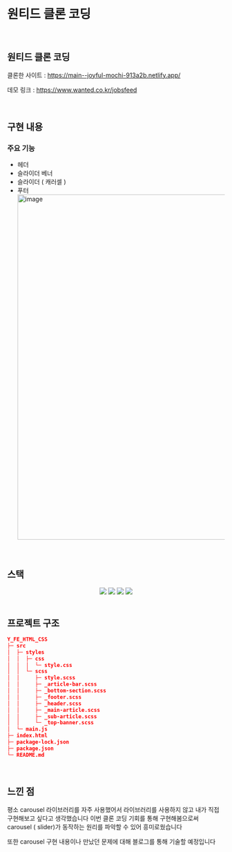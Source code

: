 # 원티드 클론 코딩

<br/>

## 원티드 클론 코딩

클론한 사이트 : https://main--joyful-mochi-913a2b.netlify.app/

데모 링크 : https://www.wanted.co.kr/jobsfeed

<br/>

## 구현 내용

### 주요 기능

- 헤더
- 슬라이더 베너
- 슬라이더 ( 캐러셀 )
- 푸터
  <br/>
  <img width="800" alt="image" src="https://velog.velcdn.com/images/pgh123166/post/b6c4c320-d1c2-4e73-ae19-de05b5adc10c/image.gif">

<br/>

## 스택

<div align="center">

<img src="https://img.shields.io/badge/html5-E34F26?style=for-the-badge&logo=html5&logoColor=white">
<img src="https://img.shields.io/badge/css-1572B6?style=for-the-badge&logo=css3&logoColor=white">

<img src="https://img.shields.io/badge/JavaScript-F7DF1E?style=for-the-badge&logo=JavaScript&logoColor=white"/>
<img src="https://img.shields.io/badge/Scss-CC6699?style=for-the-badge&logo=Sass&logoColor=white"/>

</div>

<br/>

## 프로젝트 구조

```json
Y_FE_HTML_CSS
├─ src
│  ├─ styles
│  │  ├─ css
│  │  │  └─ style.css
│  │  └─ scss
│  │     ├─ style.scss
│  │     ├─ _article-bar.scss
│  │     ├─ _bottom-section.scss
│  │     ├─ _footer.scss
│  │     ├─ _header.scss
│  │     ├─ _main-article.scss
│  │     ├─ _sub-article.scss
│  │     └─ _top-banner.scss
│  └─ main.js
├─ index.html
├─ package-lock.json
├─ package.json
└─ README.md
```

<br/>

## 느낀 점

평소 carousel 라이브러리를 자주 사용했어서 라이브러리를 사용하지 않고 내가 직접 구현해보고 싶다고 생각했습니다 이번 클론 코딩 기회를 통해 구현해봄으로써 carousel ( slider)가 동작하는 원리를 파악할 수 있어 흥미로웠습니다

또한 carousel 구현 내용이나 만났던 문제에 대해 블로그를 통해 기술할 예정입니다
